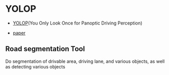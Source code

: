 # YOLOP

- [YOLOP](https://github.com/hustvl/YOLOP)(You Only Look Once for Panoptic Driving Perception)

- [paper](https://arxiv.org/abs/2108.11250)

## Road segmentation Tool

Do segmentation of drivable area, driving lane, and various objects, as well as detecting various objects